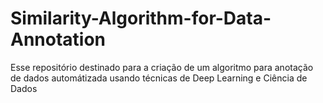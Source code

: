 # Similarity-Algorithm-for-Data-Annotation
Esse repositório destinado para a criação de um algoritmo para anotação de dados automátizada usando técnicas de Deep Learning e Ciência de Dados

